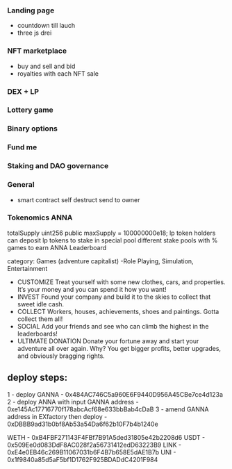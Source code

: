 ### Landing page
- countdown till lauch
- three js drei

### NFT marketplace

- buy and sell and bid
- royalties with each NFT sale

### DEX + LP
### Lottery game
### Binary options
### Fund me
### Staking and DAO governance

### General
- smart contract self destruct send to owner


### Tokenomics ANNA
totalSupply uint256 public maxSupply = 100000000e18;
lp token holders can deposit lp tokens to stake in special pool
different stake pools with %
games to earn ANNA
Leaderboard

category: Games (adventure capitalist)
-Role Playing, Simulation, Entertainment
- CUSTOMIZE Treat yourself with some new clothes, cars, and properties. It’s your money and you can spend it how you want!
- INVEST Found your company and build it to the skies to collect that sweet idle cash.
- COLLECT Workers, houses, achievements, shoes and paintings. Gotta collect them all!
- SOCIAL Add your friends and see who can climb the highest in the leaderboards!
- ULTIMATE DONATION Donate your fortune away and start your adventure all over again. Why? You get bigger profits, better upgrades, and obviously bragging rights.


## deploy steps:
1 - deploy GANNA - 0x484AC746C5a960E6F9440D956A45CBe7ce4d123a
2 - deploy ANNA with input GANNA address - 0xe145Ac17716770f178abcAcf68e633bbBab4cDaB
3 - amend GANNA address in EXfactory then deploy - 0xDBBB9ad31b0bf8Ab53a54Da6f62b10F7b4b1240e

WETH - 0xB4FBF271143F4FBf7B91A5ded31805e42b2208d6
USDT - 0x509Ee0d083DdF8AC028f2a56731412edD63223B9
LINK - 0xE4e0EB46c269B11067031b6F4B7b658E5dAE1B7b
UNI - 0x1f9840a85d5aF5bf1D1762F925BDADdC4201F984


